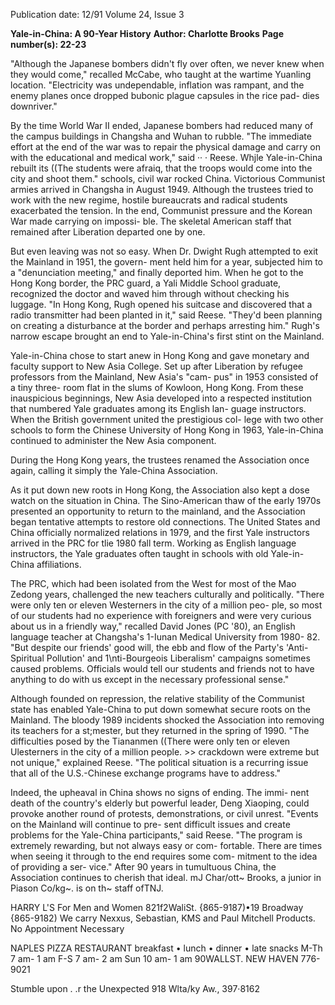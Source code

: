 Publication date: 12/91
Volume 24, Issue 3

**Yale-in-China: A 90-Year History**
**Author: Charlotte Brooks**
**Page number(s): 22-23**

"Although the Japanese bombers 
didn't fly over often, we never knew 
when they would come," recalled 
McCabe, who taught at the wartime 
Yuanling location. "Electricity was 
undependable, inflation was rampant, 
and the enemy planes once dropped 
bubonic plague capsules in the rice pad-
dies downriver." 

By the time World War II ended, 
Japanese bombers had reduced many of 
the campus buildings in Changsha and 
Wuhan to rubble. "The immediate 
effort at the end of the war was to repair 
the physical damage and carry on with 
the educational and medical work," said 
·· · Reese. Whjle Yale-in-China rebuilt its 
((The students were 
afraiq, that the troops 
would come into the city 
and shoot them." 
schools, civil war rocked China. 
Victorious Communist armies arrived 
in Changsha in August 1949. Although 
the trustees tried to work with the new 
regime, hostile bureaucrats and radical 
students exacerbated the tension. In the 
end, Communist pressure and the 
Korean War made carrying on impossi-
ble. The skeletal American staff that 
remained after Liberation departed one 
by one. 

But even leaving was not so easy. 
When Dr. Dwight Rugh attempted to 
exit the Mainland in 1951, the govern-
ment held him for a year, subjected him 
to a "denunciation meeting," and finally 
deported him. When he got to the 
Hong Kong border, the PRC guard, a 
Yali Middle School graduate, recognized 
the doctor and waved him through 
without checking his luggage. "In Hong 
Kong, Rugh opened his suitcase and 
discovered that a radio transmitter had 
been planted in it," said Reese. "They'd 
been planning on creating a disturbance 
at the border and perhaps arresting 
him." Rugh's narrow escape brought an 
end to Yale-in-China's first stint on the 
Mainland. 

Yale-in-China chose to start anew 
in Hong Kong and gave monetary and 
faculty support to New Asia College. Set 
up after Liberation by refugee professors 
from the Mainland, New Asia's "cam-
pus" in 1953 consisted of a tiny three-
room flat in the slums of Kowloon, 
Hong Kong. From these inauspicious 
beginnings, New Asia developed into a 
respected institution that numbered 
Yale graduates among its English lan-
guage instructors. When the British 
government united the prestigious col-
lege with two other schools to form the 
Chinese University of Hong Kong in 
1963, Yale-in-China continued to 
administer the New Asia component. 

During the Hong Kong years, the 
trustees renamed the Association once 
again, calling it simply the Yale-China 
Association. 

As it put down new roots in Hong 
Kong, the Association also kept a dose 
watch on the situation in China. The 
Sino-American thaw of the early 1970s 
presented an opportunity to return to 
the mainland, and the Association 
began tentative attempts to restore old 
connections. The United States and 
China officially normalized relations in 
1979, and the first Yale instructors 
arrived in the PRC for tlie 1980 fall 
term. Working as English language 
instructors, the Yale graduates often 
taught in schools with old Yale-in-
China affiliations. 

The PRC, which had been isolated 
from the West for most of the Mao 
Zedong years, challenged the new 
teachers culturally and politically. 
"There were only ten or eleven 
Westerners in the city of a million peo-
ple, so most of our students had no 
experience with foreigners and were very 
curious about us in a friendly way," 
recalled David Jones (PC '80), an 
English language teacher at Changsha's 
1-Iunan Medical University from 1980-
82. "But despite our friends' good will, 
the ebb and flow of the Party's 'Anti-
Spiritual Pollution' and 1\nti-Bourgeois 
Liberalism' campaigns sometimes 
caused problems. Officials would tell 
our students and friends not to have 
anything to do with us except in the 
necessary professional sense." 

Although founded on repression, 
the relative stability of the Communist 
state has enabled Yale-China to put 
down somewhat secure roots on the 
Mainland. The bloody 1989 incidents 
shocked the Association into removing 
its teachers for a st;mester, but they 
returned in the spring of 1990. "The 
difficulties posed by the Tiananmen 
((There were only ten or 
eleven Ulesterners in the 
city of a million people. >> 
crackdown were extreme but not 
unique," explained Reese. "The political 
situation is a recurring issue that all of 
the U.S.-Chinese exchange programs 
have to address." 

Indeed, the upheaval in China 
shows no signs of ending. The immi-
nent death of the country's elderly but 
powerful leader, Deng Xiaoping, could 
provoke another round of protests, 
demonstrations, or civil unrest. "Events 
on the Mainland will continue to pre-
sent difficult issues and create problems 
for the Yale-China participants," said 
Reese. "The program is extremely 
rewarding, but not always easy or com-
fortable. There are times when seeing it 
through to the end requires some com-
mitment to the idea of providing a ser-
vice." After 90 years in tumultuous 
China, the Association continues to 
cherish that ideal. 
mJ 
Char/ott~ Brooks, a junior in Piason 
Co/kg~. is on th~ staff ofTNJ.


HARRY L'S 
For Men 
and Women 
821f2WaliSt. {865-9187)•19 Broadway {865-9182) 
We carry Nexxus, Sebastian, 
KMS and Paul Mitchell Products. 
No Appointment Necessary


NAPLES PIZZA 
RESTAURANT 
breakfast • lunch • dinner • late snacks 
M-Th 7 am- 1 am 
F-S 7 am- 2 am 
Sun 10 am- 1 am 
90WALLST. 
NEW HAVEN 
776-9021


Stumble upon 
. .r the 
Unexpected 
918 Wlta/ky Aw., 397·8162